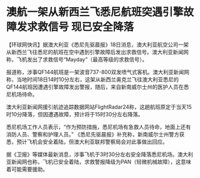 # 澳航一架从新西兰飞悉尼航班突遇引擎故障发求救信号 现已安全降落

【环球网快讯】据澳大利亚《悉尼先驱晨报》18日消息，澳大利亚航空公司一架从新西兰飞往悉尼的航班在空中遇到引擎故障后发出求救信号。澳大利亚新闻网称，飞机发出了求救信号“Mayday”（最高等级的求救信号）。

报道称，涉事QF144航班是一架波音737-800双发喷气式客机。澳大利亚新闻网称，当地时间18日14时10分左右，这架从新西兰奥克兰飞往澳大利亚悉尼的QF144航班因遭遇引擎故障发出警报，随后，来自新南威尔士州的医护人员在悉尼机场待命。

澳大利亚新闻网援引航迹追踪数据网站FlightRadar24称，这趟航班原定于当天15时10分降落，但因遭遇故障，预计将于15时30分左右降落。

悉尼机场工作人员表示，“作为预防措施，悉尼机场有急救人员待命，地面上还有消防人员、警察和护理人员。”
《悉尼先驱晨报》补充称，新南威尔士州警方获悉，预计飞机会安全着陆，但澳大利亚联邦警察局会对此事做出回应。

据《卫报》等媒体最新消息，涉事飞机于3时30分左右安全降落悉尼机场。澳大利亚新闻网也称，飞机已安全着陆，求救警报降级为PAN（轻微机械故障），这意味着可能需要援助。

